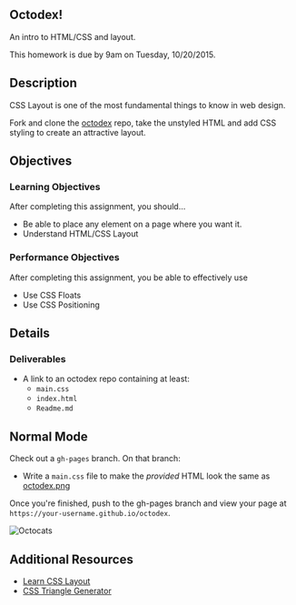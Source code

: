 ## Octodex!

An intro to HTML/CSS and layout.

This homework is due by 9am on Tuesday, 10/20/2015.

## Description

CSS Layout is one of the most fundamental things to know in web design.

Fork and clone the [octodex][octodex] repo, take the unstyled HTML
and add CSS styling to create an attractive layout.

[octodex]: https://github.com/TIY-ATL-ROR-2015-Sep/octodex

## Objectives

### Learning Objectives

After completing this assignment, you should…

* Be able to place any element on a page where you want it.
* Understand HTML/CSS Layout

### Performance Objectives

After completing this assignment, you be able to effectively use

* Use CSS Floats
* Use CSS Positioning

## Details

### Deliverables

* A link to an octodex repo containing at least:
  * `main.css`
  * `index.html`
  * `Readme.md`

## Normal Mode

Check out a `gh-pages` branch. On that branch:

* Write a `main.css` file to make the *provided* HTML look the same as [octodex.png](./octodex.png)

Once you're finished, push to the gh-pages branch and view your page at `https://your-username.github.io/octodex`.

![Octocats](octodex.png)

## Additional Resources

- [Learn CSS Layout](http://learnlayout.com/)
- [CSS Triangle Generator](http://apps.eky.hk/css-triangle-generator/)
